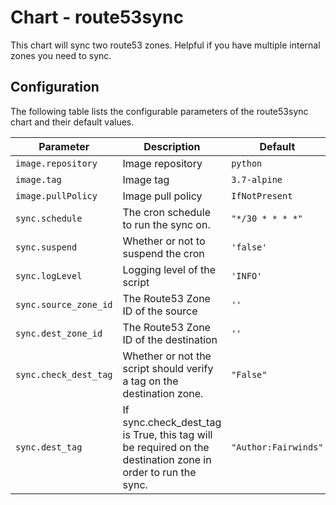 # Chart - route53sync

This chart will sync two route53 zones.  Helpful if you have multiple internal zones you need to sync.

## Configuration

The following table lists the configurable parameters of the route53sync chart and their default values.

| Parameter | Description | Default | Required |
| --------- | ----------- | ------- | -------- |
| `image.repository` | Image repository | `python` | no |
| `image.tag` | Image tag | `3.7-alpine` | no |
| `image.pullPolicy` | Image pull policy | `IfNotPresent` | no |
| `sync.schedule` | The cron schedule to run the sync on. | `"*/30 * * * *"` | no |
| `sync.suspend` | Whether or not to suspend the cron | `'false'` | no |
| `sync.logLevel` | Logging level of the script | `'INFO'` | no |
| `sync.source_zone_id` | The Route53 Zone ID of the source | `''` | yes |
| `sync.dest_zone_id` | The Route53 Zone ID of the destination | `''` | yes |
| `sync.check_dest_tag` | Whether or not the script should verify a tag on the destination zone. | `"False"` | no |
| `sync.dest_tag` | If sync.check_dest_tag is True, this tag will be required on the destination zone in order to run the sync. | `"Author:Fairwinds"` | no |

